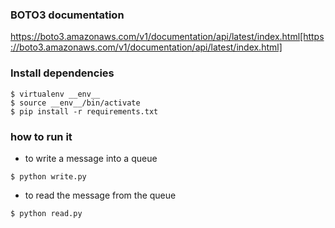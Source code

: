 
### BOTO3 documentation 

https://boto3.amazonaws.com/v1/documentation/api/latest/index.html[https://boto3.amazonaws.com/v1/documentation/api/latest/index.html]


### Install dependencies

```
$ virtualenv __env__
$ source __env__/bin/activate
$ pip install -r requirements.txt
```
### how to run it

* to write a message into a queue
```
$ python write.py
```

* to read the message from the queue
```
$ python read.py
```
